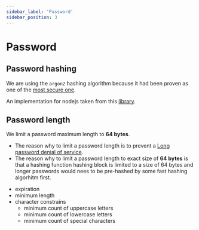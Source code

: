 ```yaml
---
sidebar_label: 'Password'
sidebar_position: 3
---
```


# Password

## Password hashing

We are using the `argon2` hashing algorithm because it had been proven as one
of the [most secure one](link-one).

An implementation for nodejs taken from this [library](link-two).

[link-one]: https://medium.com/analytics-vidhya/password-hashing-pbkdf2-scrypt-bcrypt-and-argon2-e25aaf41598e
[link-two]: https://www.npmjs.com/package/argon2

## Password length

We limit a password maximum length to **64 bytes**.

- The reason why to limit a password length is to prevent a
  [Long password denial of service](denial-of-service).
- The reason why to limit a password length to exact size of **64 bytes** is
  that a hashing function hashing block is limited to a size of 64 bytes and
  longer passwords would nees to be pre-hashed by some fast hashing algorhitm
  first.

[denial-of-service]: https://www.acunetix.com/vulnerabilities/web/long-password-denial-of-service/

- expiration
- minimum length
- character constrains
  - minimum count of uppercase letters
  - minimum count of lowercase letters
  - minimum count of special characters
